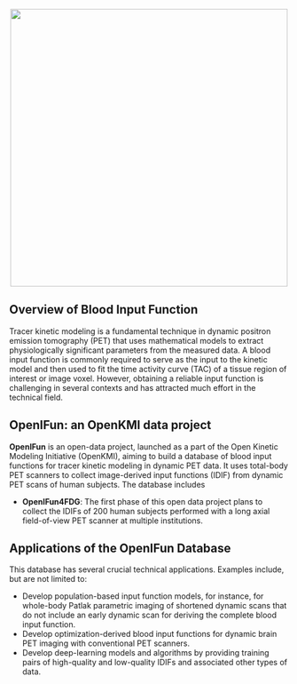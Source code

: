 <p align="center">
  <img src="https://github.com/user-attachments/assets/19fc637c-b1d7-4f6d-9061-d1525944abc1" width="500" >
</p>
  
## Overview of Blood Input Function
Tracer kinetic modeling is a fundamental technique in dynamic positron emission tomography (PET) that uses mathematical models to extract physiologically significant parameters from the measured data. A blood input function is commonly required to serve as the input to the kinetic model and then used to fit the time activity curve (TAC) of a tissue region of interest or image voxel. However, obtaining a reliable input function is challenging in several contexts and has attracted much effort in the technical field.

## OpenIFun: an OpenKMI data project

**OpenIFun** is an open-data project, launched as a part of the Open Kinetic Modeling Initiative (OpenKMI), aiming to build a database of blood input functions for tracer kinetic modeling in dynamic PET data. It uses total-body PET scanners to collect image-derived input functions (IDIF) from dynamic PET scans of human subjects. The database includes
- **OpenIFun4FDG**: The first phase of this open data project plans to collect the IDIFs of 200 human subjects performed with a long axial field-of-view PET scanner at multiple institutions.

## Applications of the OpenIFun Database

This database has several crucial technical applications. Examples include, but are not limited to:

- Develop population-based input function models, for instance, for whole-body Patlak parametric imaging of shortened dynamic scans that do not include an early dynamic scan for deriving the complete blood input function.
- Develop optimization-derived blood input functions for dynamic brain PET imaging with conventional PET scanners.
- Develop deep-learning models and algorithms by providing training pairs of high-quality and low-quality IDIFs and associated other types of data.
